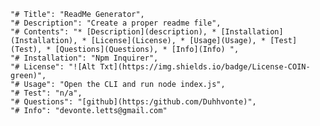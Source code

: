 
	"# Title": "ReadMe Generator",
	"# Description": "Create a proper readme file",
	"# Contents": "* [Description](description), * [Installation](Installation), * [License](License), * [Usage](Usage), * [Test](Test), * [Questions](Questions), * [Info](Info) ",
	"# Installation": "Npm Inquirer",
	"# License": "![Alt Txt](https://img.shields.io/badge/License-COIN-green)",
	"# Usage": "Open the CLI and run node index.js",
	"# Test": "n/a",
	"# Questions": "[github](https:/github.com/Duhhvonte)",
	"# Info": "devonte.letts@gmail.com"
